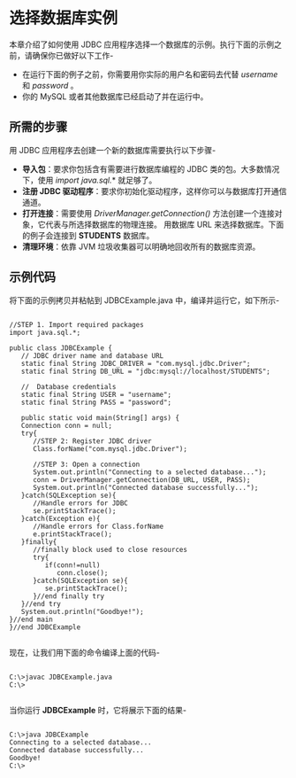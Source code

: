 # 选择数据库实例

本章介绍了如何使用 JDBC 应用程序选择一个数据库的示例。执行下面的示例之前，请确保你已做好以下工作-

- 在运行下面的例子之前，你需要用你实际的用户名和密码去代替  *username* 和 *password* 。
- 你的 MySQL 或者其他数据库已经启动了并在运行中。

##  所需的步骤

用 JDBC 应用程序去创建一个新的数据库需要执行以下步骤-

- **导入包**：要求你包括含有需要进行数据库编程的 JDBC 类的包。大多数情况下，使用 *import java.sql.**  就足够了。
- **注册 JDBC 驱动程序**：要求你初始化驱动程序，这样你可以与数据库打开通信通道。
- **打开连接**：需要使用 *DriverManager.getConnection()* 方法创建一个连接对象，它代表与所选择数据库的物理连接。
用数据库 URL 来选择数据库。下面的例子会连接到 **STUDENTS** 数据库。
- **清理环境**：依靠 JVM 垃圾收集器可以明确地回收所有的数据库资源。

##  示例代码

将下面的示例拷贝并粘帖到 JDBCExample.java 中，编译并运行它，如下所示-

```

//STEP 1. Import required packages
import java.sql.*;

public class JDBCExample {
   // JDBC driver name and database URL
   static final String JDBC_DRIVER = "com.mysql.jdbc.Driver";  
   static final String DB_URL = "jdbc:mysql://localhost/STUDENTS";

   //  Database credentials
   static final String USER = "username";
   static final String PASS = "password";
   
   public static void main(String[] args) {
   Connection conn = null;
   try{
      //STEP 2: Register JDBC driver
      Class.forName("com.mysql.jdbc.Driver");

      //STEP 3: Open a connection
      System.out.println("Connecting to a selected database...");
      conn = DriverManager.getConnection(DB_URL, USER, PASS);
      System.out.println("Connected database successfully...");
   }catch(SQLException se){
      //Handle errors for JDBC
      se.printStackTrace();
   }catch(Exception e){
      //Handle errors for Class.forName
      e.printStackTrace();
   }finally{
      //finally block used to close resources
      try{
         if(conn!=null)
            conn.close();
      }catch(SQLException se){
         se.printStackTrace();
      }//end finally try
   }//end try
   System.out.println("Goodbye!");
}//end main
}//end JDBCExample


```

现在，让我们用下面的命令编译上面的代码-

```

C:\>javac JDBCExample.java
C:\>


```

当你运行 **JDBCExample** 时，它将展示下面的结果-

```

C:\>java JDBCExample
Connecting to a selected database...
Connected database successfully...
Goodbye!
C:\>


```